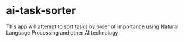 # ai-task-sorter
 This app will attempt to sort tasks by order of importance using Natural Language Processing and other AI technology

